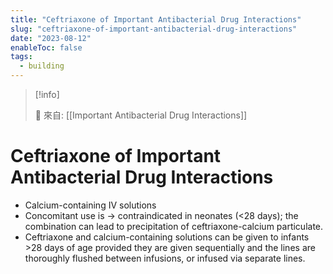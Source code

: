 ```yaml
---
title: "Ceftriaxone of Important Antibacterial Drug Interactions"
slug: "ceftriaxone-of-important-antibacterial-drug-interactions"
date: "2023-08-12"
enableToc: false
tags:
  - building
---
```


> [!info]
>
> 🌱 來自: [[Important Antibacterial Drug Interactions]]

# Ceftriaxone of Important Antibacterial Drug Interactions

- Calcium-containing IV solutions
- Concomitant use is → contraindicated in neonates (<28 days); the combination can lead to precipitation of ceftriaxone-calcium particulate.
- Ceftriaxone and calcium-containing solutions can be given to infants >28 days of age provided they are given sequentially and the lines are thoroughly flushed between infusions, or infused via separate lines.
